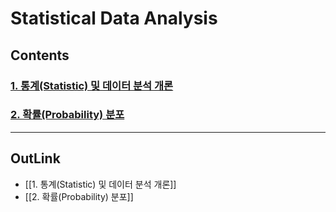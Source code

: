 # Statistical Data Analysis

## Contents

### [1. 통계(Statistic) 및 데이터 분석 개론](https://github.com/DOforTU/note-cs/blob/dohyeon/data%20science/1.%통계%20및%20데이터%20분석%20개론.md)
### [2. 확률(Probability) 분포](https://github.com/DOforTU/note-cs/blob/dohyeon/data%20science/2.%20확률%20분포.md)

---
## OutLink

- [[1. 통계(Statistic) 및 데이터 분석 개론]]
- [[2. 확률(Probability) 분포]]
